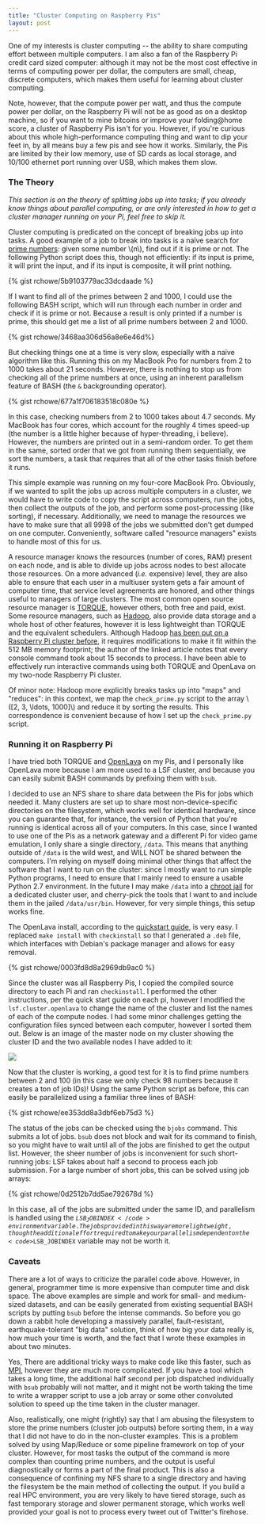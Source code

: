 ```yaml
---
title: "Cluster Computing on Raspberry Pis"
layout: post
---
```


One of my interests is cluster computing -- the ability to share computing effort between multiple computers. I am also
a fan of the Raspberry Pi credit card sized computer: although it may not be the most cost effective in terms of
computing power per dollar, the computers are small, cheap, discrete computers, which makes them useful for learning
about cluster computing.
<!--more-->

Note, however, that the compute power per watt, and thus the compute power per dollar, on the Raspberry Pi will not be
as good as on a desktop machine, so if you want to mine bitcoins or improve your folding@home score, a cluster of
Raspberry Pis isn't for you. However, if you're curious about this whole high-performance computing thing and want to
dip your feet in, by all means buy a few pis and see how it works. Similarly, the Pis are limited by their low memory,
use of SD cards as local storage, and 10/100 ethernet port running over USB, which makes them slow.

### The Theory

_This section is on the theory of splitting jobs up into tasks; if you already know things about parallel computing, or
are only interested in how to get a cluster manager running on your Pi, feel free to skip it._

Cluster computing is predicated on the concept of breaking jobs up into tasks. A good example of a job to break into
tasks is a na&iuml;ve search for [prime numbers](https://en.wikipedia.org/wiki/Prime_number): given some number \\(n\\),
find out if it is prime or not. The following Python script does this, though not efficiently: if its input is prime, it
will print the input, and if its input is composite, it will print nothing.

{% gist rchowe/5b9103779ac33dcdaade %}

If I want to find all of the primes between 2 and 1000, I could use the following BASH script, which will run through
each number in order and check if it is prime or not. Because a result is only printed if a number is prime, this should
get me a list of all prime numbers between 2 and 1000.

{% gist rchowe/3468aa306d56a8e6e46d%}

But checking things one at a time is very slow, especially with a na&iuml;ve algorithm like this. Running this on my
MacBook Pro for numbers from 2 to 1000 takes about 21 seconds. However, there is nothing to stop us from checking all of
the prime numbers at once, using an inherent parallelism feature of BASH (the <code>&amp;</code> backgrounding
operator).

{% gist rchowe/677a1f706183518c080e %}

In this case, checking numbers from 2 to 1000 takes about 4.7 seconds. My MacBook has four cores, which account for the
roughly 4 times speed-up (the number is a little higher because of hyper-threading, i believe). However, the numbers are
printed out in a semi-random order. To get them in the same, sorted order that we got from running them sequentially, we
sort the numbers, a task that requires that all of the other tasks finish before it runs.

This simple example was running on my four-core MacBook Pro. Obviously, if we wanted to split the jobs up across
multiple computers in a cluster, we would have to write code to copy the script across computers, run the jobs, then
collect the outputs of the job, and perform some post-processing (like sorting), if necessary. Additionally, we need to
manage the resources we have to make sure that all 9998 of the jobs we submitted don't get dumped on one computer.
Conveniently, software called "resource managers" exists to handle most of this for us.

A resource manager knows the resources (number of cores, RAM) present on each node, and is able to divide up jobs across
nodes to best allocate those resources. On a more advanced (_i.e._ expensive) level, they are also able to ensure that
each user in a multiuser system gets a fair amount of computer time, that service level agreements are honored, and
other things useful to managers of large clusters. The most common open source resource manager is
[TORQUE](https://en.wikipedia.org/wiki/TORQUE), however others, both free and paid, exist. Some resource managers, such
as [Hadoop](https://en.wikipedia.org/wiki/Apache_Hadoop), also provide data storage and a whole host of other features,
however it is less lightweight than TORQUE and the equivalent schedulers. Although Hadoop [has been put on a Raspberry
Pi cluster before](http://www.raspberrypi.org/forums/viewtopic.php?t=37190), it requires modifications to
make it fit within the 512 MB memory footprint; the author of the linked article notes that every console command took
about 15 seconds to process. I have been able to effectively run interactive commands using both TORQUE and OpenLava on
my two-node Raspberry Pi cluster.

Of minor note: Hadoop more explicitly breaks tasks up into "maps" and "reduces": in this context, we map the
<code>check_prime.py</code> script to the array \\([2, 3, \ldots, 1000]\\) and reduce it by sorting the results. This
correspondence is convenient because of how I set up the <code>check_prime.py</code> script.

### Running it on Raspberry Pi

I have tried both TORQUE and [OpenLava](http://www.openlava.org) on my Pis, and I personally like OpenLava more because
I am more used to a LSF cluster, and because you can easily submit BASH commands by prefixing them with
<code>bsub</code>.

I decided to use an NFS share to share data between the Pis for jobs which needed it.
Many clusters are set up to share most non-device-specific directories on the filesystem, which works well for identical
hardware, since you can guarantee that, for instance, the version of Python that you're running is identical across all
of your computers. In this case, since I wanted to use one of the Pis as a network gateway and a different Pi for video
game emulation, I only share a single directory, <code>/data</code>. This means that anything outside of
<code>/data</code> is the wild west, and WILL NOT be shared between the computers. I'm relying on myself doing minimal
other things that affect the software that I want to run on the cluster: since I mostly want to run simple Python
programs, I need to ensure that I mainly need to ensure a usable Python 2.7 environment. In the future I may make
<code>/data</code> into a [chroot jail](https://en.wikipedia.org/wiki/Chroot) for a dedicated cluster user, and
cherry-pick the tools that I want to and include them in the jailed <code>/data/usr/bin</code>. However, for very simple
things, this setup works fine.

The OpenLava install, according to the [quickstart guide](http://www.openlava.org/documentation/quickstart.html), is
very easy. I replaced <code>make install</code> with <code>checkinstall</code> so that I generated a <code>.deb</code>
file, which interfaces with Debian's package manager and allows for easy removal.

{% gist rchowe/0003fd8d8a2969db9ac0 %}

Since the cluster was all Raspberry Pis, I copied the compiled source directory to each Pi and ran
<code>checkinstall</code>. I performed the other instructions, per the quick start guide on each pi, however I modified
the <code>lsf.cluster.openlava</code> to change the name of the cluster and list the names of each of the compute nodes.
I had some minor challenges getting the configuration files synced between each computer, however I sorted them out.
Below is an image of the master node on my cluster showing the cluster ID and the two available nodes I have added to
it:

![]({{site.baseurl}}/assets/cluster-id.png)

Now that the cluster is working, a good test for it is to find prime numbers between 2 and 100 (in this case we only
check 98 numbers because it creates a ton of job IDs)! Using the same Python script as before, this can easily be
parallelized using a familiar three lines of BASH:

{% gist rchowe/ee353dd8a3dbf6eb75d3 %}

The status of the jobs can be checked using the <code>bjobs</code> command. This submits a lot of jobs.
<code>bsub</code> does not block and wait for its command to finish, so you might have to wait until all of the jobs
are finished to get the output list. However, the sheer number of jobs is inconvenient for such short-running jobs:
LSF takes about half a second to process each job submission. For a large number of short jobs, this can be solved using
job arrays:

{% gist rchowe/0d2512b7dd5ae792678d %}

In this case, all of the jobs are submitted under the same ID, and parallelism is handled using the
<code>$LSB_JOBINDEX</code> environment variable. The jobs provided in this way are more lightweight, though the
additional effort required to make your parallelism dependent on the <code>$LSB_JOBINDEX</code> variable may not be
worth it.

### Caveats

There are a lot of ways to criticize the parallel code above. However, in general, programmer time is more expensive
than computer time and disk space. The above examples are simple and work for small- and medium-sized datasets, and can
be easily generated from existing sequential BASH scripts by putting <code>bsub</code> before the intense commands. So
before you go down a rabbit hole developing a massively parallel, fault-resistant, earthquake-tolerant "big data"
solution, think of how big your data really is, how much your time is worth, and the fact that I wrote these examples in
about two minutes.

Yes, There are additional tricky ways to make code like this faster, such as
[MPI](https://en.wikipedia.org/wiki/Message_Passing_Interface), however they are much more complicated. If you have a
tool which takes a long time, the additional half second per job dispatched individually with <code>bsub</code> probably
will not matter, and it might not be worth taking the time to write a wrapper script to use a job array or some other
convoluted solution to speed up the time taken in the cluster manager.

Also, realistically, one might (rightly) say that I am abusing the filesystem to store the prime numbers (cluster job
outputs) before sorting them, in a way that I did not have to do in the non-cluster examples. This is a problem
solved by using Map/Reduce or some pipeline framework on top of your cluster. However, for most tasks the output of the
command is more complex than counting prime numbers, and the output is useful diagnostically or forms a part of the
final product. This is also a consequence of confining my NFS share to a single directory and having the filesystem be
the main method of collecting the output. If you build a real HPC environment, you are very likely to
have tiered storage, such as fast temporary storage and slower permanent storage, which works well provided your goal
is not to process every tweet out of Twitter's firehose.
